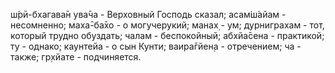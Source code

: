 ш́рӣ-бхагава̄н ува̄ча - Верховный Господь сказал; асам̇ш́айам - несомненно; маха̄-ба̄хо - о могучерукий; манах̣ - ум; дурниграхам - тот, который трудно обуздать; чалам - беспокойный; абхйа̄сена - практикой; ту - однако; каунтейа - о сын Кунти; ваира̄гйен̣а - отречением; ча - также; гр̣хйате - подчиняется.
